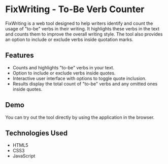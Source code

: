 # FixWriting - To-Be Verb Counter

FixWriting is a web tool designed to help writers identify and count the usage of "to-be" verbs in their writing. It highlights these verbs in the text and counts them to improve the overall writing style. The tool also provides an option to include or exclude verbs inside quotation marks.

## Features

- Counts and highlights "to-be" verbs in your text.
- Option to include or exclude verbs inside quotes.
- Interactive user interface with options to toggle quote inclusion.
- Results display the total count of "to-be" verbs and any omitted ones inside quotes.

## Demo

You can try out the tool directly by using the application in the browser.

## Technologies Used

- HTML5
- CSS3
- JavaScript
